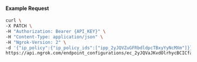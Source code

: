 <!-- Code generated for API Clients. DO NOT EDIT. -->

#### Example Request

```bash
curl \
-X PATCH \
-H "Authorization: Bearer {API_KEY}" \
-H "Content-Type: application/json" \
-H "Ngrok-Version: 2" \
-d '{"ip_policy":{"ip_policy_ids":["ipp_2yJQVZuGFRbdldpcTBxyYyNcMXm"]}}' \
https://api.ngrok.com/endpoint_configurations/ec_2yJQVaJKvdOlrhycBCICfazSR7B
```
